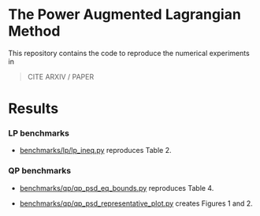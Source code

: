 # The Power Augmented Lagrangian Method

This repository contains the code to reproduce the numerical experiments in

> CITE ARXIV / PAPER

# Results

### LP benchmarks

- [benchmarks/lp/lp_ineq.py](benchmarks/lp/lp_ineq.py) reproduces Table 2.

### QP benchmarks

- [benchmarks/qp/qp_psd_eq_bounds.py](benchmarks/qp/qp_psd_eq_bounds.py) reproduces Table 4.

- [benchmarks/qp/qp_psd_representative_plot.py](benchmarks/qp/qp_psd_representative_plot.py) creates Figures 1 and 2.